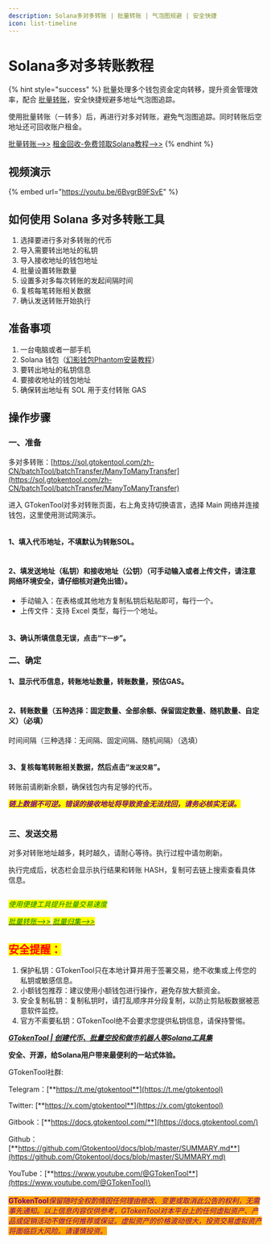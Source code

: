 ```yaml
---
description: Solana多对多转账 | 批量转账 | 气泡图规避 | 安全快捷
icon: list-timeline
---
```


# Solana多对多转账教程

{% hint style="success" %}
批量处理多个钱包资金定向转移，提升资金管理效率，配合 [批量转账](https://sol.gtokentool.com/zh-CN/batchTool/batchTransfer/SOL)，安全快捷规避多地址气泡图追踪。

使用批量转账（一转多）后，再进行对多对转账，避免气泡图追踪。同时转账后空地址还可回收账户租金。

[批量转账-->>](https://sol.gtokentool.com/zh-CN/batchTool/batchTransfer/SOL)   [租金回收-免费领取Solana教程-->>](https://sol.gtokentool.com/zh-CN/walletManagement/rentRecovery)
{% endhint %}

## 视频演示

{% embed url="https://youtu.be/6BvgrB9FSvE" %}

## 如何使用 Solana 多对多转账工具

1. 选择要进行多对多转账的代币
2. 导入需要转出地址的私钥
3. 导入接收地址的钱包地址
4. 批量设置转账数量
5. 设置多对多每次转账的发起间隔时间
6. 复核每笔转账相关数据
7. 确认发送转账开始执行

## 准备事项

1. 一台电脑或者一部手机
2. Solana 钱包（[幻影钱包Phantom安装教程](https://docs.gtokentool.com/solana/huan-ying-qian-bao-phantom-an-zhuang-jiao-cheng)）
3. 要转出地址的私钥信息
4. 要接收地址的钱包地址
5. 确保转出地址有 SOL 用于支付转账 GAS

## 操作步骤

### 一、准备

多对多转账：[https://sol.gtokentool.com/zh-CN/batchTool/batchTransfer/ManyToManyTransfer](https://sol.gtokentool.com/zh-CN/batchTool/batchTransfer/ManyToManyTransfer)

进入 GTokenTool对多对转账页面，右上角支持切换语言，选择 Main 网络并连接钱包，这里使用测试网演示。

<figure><img src="../../.gitbook/assets/Snipaste_2025-08-25_16-00-25.png" alt=""><figcaption></figcaption></figure>

#### 1、填入代币地址，不填默认为转账SOL。

<figure><img src="../../.gitbook/assets/Snipaste_2025-08-25_16-02-50.png" alt=""><figcaption></figcaption></figure>

#### 2、填发送地址（私钥）和接收地址（公钥）（可手动输入或者上传文件，请注意网络环境安全，请仔细核对避免出错）。

* 手动输入：在表格或其他地方复制私钥后粘贴即可，每行一个。
* 上传文件：支持 Excel 类型，每行一个地址。

<figure><img src="../../.gitbook/assets/Snipaste_2025-08-25_16-04-23.png" alt=""><figcaption></figcaption></figure>

#### 3、确认所填信息无误，点击“`下一步`”。

### 二、确定

#### 1、显示代币信息，转账地址数量，转账数量，预估GAS。

<figure><img src="../../.gitbook/assets/Snipaste_2025-08-25_16-05-14.png" alt=""><figcaption></figcaption></figure>

#### 2、转账数量（五种选择：固定数量、全部余额、保留固定数量、随机数量、自定义）（必填）

时间间隔（三种选择：无间隔、固定间隔、随机间隔）（选填）

<figure><img src="../../.gitbook/assets/Snipaste_2025-08-25_16-07-46.png" alt=""><figcaption></figcaption></figure>

#### 3、复核每笔转账相关数据，然后点击“`发送交易`”。

转账前请刷新余额，确保钱包内有足够的代币。

_<mark style="color:purple;">**链上数据不可逆。错误的接收地址将导致资金无法找回，请务必核实无误。**</mark>_

<figure><img src="../../.gitbook/assets/Snipaste_2025-08-25_16-08-37.png" alt=""><figcaption></figcaption></figure>

### 三、发送交易

对多对转账地址越多，耗时越久，请耐心等待。执行过程中请勿刷新。

执行完成后，状态栏会显示执行结果和转账 HASH，复制可去链上搜索查看具体信息。

<figure><img src="../../.gitbook/assets/Snipaste_2025-08-25_16-09-24.png" alt=""><figcaption></figcaption></figure>

_<mark style="color:green;">使用便捷工具提升批量交易速度</mark>_

[_<mark style="color:green;">批量转账-->></mark>_ ](https://sol.gtokentool.com/zh-CN/batchTool/batchTransfer/SOL)    [_<mark style="color:green;">批量归集-->></mark>_](https://sol.gtokentool.com/zh-CN/batchTool/gather)

## <mark style="color:red;">安全提醒：</mark>

1. 保护私钥：GTokenTool只在本地计算并用于签署交易，绝不收集或上传您的私钥或敏感信息。
2. 小额钱包推荐：建议使用小额钱包进行操作，避免存放大额资金。
3. 安全复制私钥：复制私钥时，请打乱顺序并分段复制，以防止剪贴板数据被恶意软件监控。
4. 官方不索要私钥：GTokenTool绝不会要求您提供私钥信息，请保持警惕。



[_**GTokenTool | 创建代币、批量空投和做市机器人等Solana工具集**_](https://sol.gtokentool.com)

**安全、开源，给Solana用户带来最便利的一站式体验。**



GTokenTool社群:

Telegram：[**https://t.me/gtokentool**](https://t.me/gtokentool)

Twitter:  [**https://x.com/gtokentool**](https://x.com/gtokentool)

Gitbook：[**https://docs.gtokentool.com/**](https://docs.gtokentool.com/)

Github：[**https://github.com/Gtokentool/docs/blob/master/SUMMARY.md**](https://github.com/Gtokentool/docs/blob/master/SUMMARY.md)

YouTube：[**https://www.youtube.com/@GTokenTool**](https://www.youtube.com/@GTokenTool)\
\
\
<mark style="color:purple;background-color:orange;">**GTokenTool**</mark>_<mark style="color:purple;background-color:orange;">保留随时全权酌情因任何理由修改、变更或取消此公告的权利，无需事先通知。以上信息内容仅供参考，GTokenTool对本平台上的任何虚拟资产、产品或促销活动不做任何推荐或保证。虚拟资产的价格波动很大，投资交易虚拟资产将面临巨大风险。请谨慎投资。</mark>_
